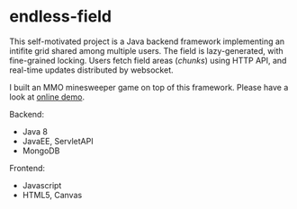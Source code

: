# endless-field

This self-motivated project is a Java backend framework implementing an intifite grid shared among multiple users. The field is lazy-generated, with fine-grained locking. Users fetch field areas (*chunks*) using HTTP API, and real-time updates distributed by websocket.

I built an MMO minesweeper game on top of this framework. Please have a look at [online demo](http://5.101.123.222:8080/online-minesweeper/game/0/).

Backend:
- Java 8
- JavaEE, ServletAPI
- MongoDB

Frontend:
- Javascript
- HTML5, Canvas
